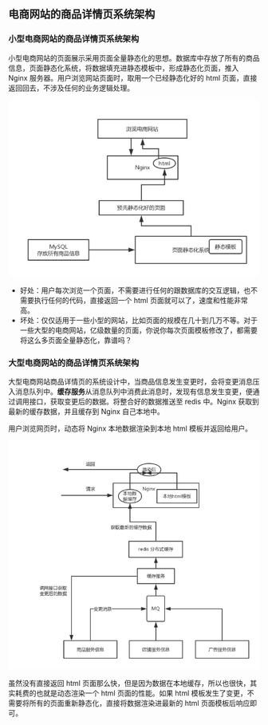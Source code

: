 ## 电商网站的商品详情页系统架构

### 小型电商网站的商品详情页系统架构
小型电商网站的页面展示采用页面全量静态化的思想。数据库中存放了所有的商品信息，页面静态化系统，将数据填充进静态模板中，形成静态化页面，推入 Nginx 服务器。用户浏览网站页面时，取用一个已经静态化好的 html 页面，直接返回回去，不涉及任何的业务逻辑处理。

![e-commerce-website-detail-page-architecture-1](/docs/img/e-commerce-website-detail-page-architecture-1.png)

- 好处：用户每次浏览一个页面，不需要进行任何的跟数据库的交互逻辑，也不需要执行任何的代码，直接返回一个 html 页面就可以了，速度和性能非常高。
- 坏处：仅仅适用于一些小型的网站，比如页面的规模在几十到几万不等。对于一些大型的电商网站，亿级数量的页面，你说你每次页面模板修改了，都需要将这么多页面全量静态化，靠谱吗？

### 大型电商网站的商品详情页系统架构
大型电商网站商品详情页的系统设计中，当商品信息发生变更时，会将变更消息压入消息队列中。**缓存服务**从消息队列中消费此消息时，发现有信息发生变更，便通过调用接口，获取变更后的数据。将整合好的数据推送至 redis 中。Nginx 获取到最新的缓存数据，并且缓存到 Nginx 自己本地中。

用户浏览网页时，动态将 Nginx 本地数据渲染到本地 html 模板并返回给用户。

![e-commerce-website-detail-page-architecture-2](/docs/img/e-commerce-website-detail-page-architecture-2.png)


虽然没有直接返回 html 页面那么快，但是因为数据在本地缓存，所以也很快，其实耗费的也就是动态渲染一个 html 页面的性能。如果 html 模板发生了变更，不需要将所有的页面重新静态化，直接将数据渲染进最新的 html 页面模板后响应即可。